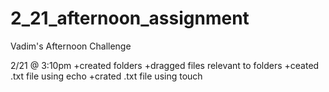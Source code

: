 # 2_21_afternoon_assignment
Vadim's Afternoon Challenge

2/21 @ 3:10pm
+created folders
+dragged files relevant to folders
+ceated .txt file using echo
+crated .txt file using touch
